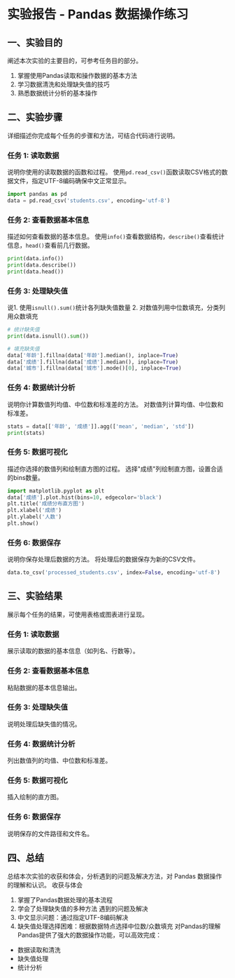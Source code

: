 # 实验报告 - Pandas 数据操作练习

## 一、实验目的
阐述本次实验的主要目的，可参考任务目的部分。
1. 掌握使用Pandas读取和操作数据的基本方法
2. 学习数据清洗和处理缺失值的技巧
3. 熟悉数据统计分析的基本操作
## 二、实验步骤
详细描述你完成每个任务的步骤和方法，可结合代码进行说明。

### 任务 1: 读取数据
说明你使用的读取数据的函数和过程。
使用`pd.read_csv()`函数读取CSV格式的数据文件，指定UTF-8编码确保中文正常显示。

```python
import pandas as pd
data = pd.read_csv('students.csv', encoding='utf-8')
```

### 任务 2: 查看数据基本信息
描述如何查看数据的基本信息。
使用`info()`查看数据结构，`describe()`查看统计信息，`head()`查看前几行数据。

```python
print(data.info())
print(data.describe())
print(data.head())
```
### 任务 3: 处理缺失值
说1. 使用`isnull().sum()`统计各列缺失值数量
2. 对数值列用中位数填充，分类列用众数填充

```python
# 统计缺失值
print(data.isnull().sum())

# 填充缺失值
data['年龄'].fillna(data['年龄'].median(), inplace=True)
data['成绩'].fillna(data['成绩'].median(), inplace=True)
data['城市'].fillna(data['城市'].mode()[0], inplace=True)
```

### 任务 4: 数据统计分析
说明你计算数值列均值、中位数和标准差的方法。
对数值列计算均值、中位数和标准差。

```python
stats = data[['年龄', '成绩']].agg(['mean', 'median', 'std'])
print(stats)
```
### 任务 5: 数据可视化
描述你选择的数值列和绘制直方图的过程。
选择"成绩"列绘制直方图，设置合适的bins数量。

```python
import matplotlib.pyplot as plt
data['成绩'].plot.hist(bins=10, edgecolor='black')
plt.title('成绩分布直方图')
plt.xlabel('成绩')
plt.ylabel('人数')
plt.show()
```
### 任务 6: 数据保存
说明你保存处理后数据的方法。
将处理后的数据保存为新的CSV文件。

```python
data.to_csv('processed_students.csv', index=False, encoding='utf-8')
```
## 三、实验结果
展示每个任务的结果，可使用表格或图表进行呈现。

### 任务 1: 读取数据
展示读取的数据的基本信息（如列名、行数等）。

### 任务 2: 查看数据基本信息
粘贴数据的基本信息输出。

### 任务 3: 处理缺失值
说明处理后缺失值的情况。

### 任务 4: 数据统计分析
列出数值列的均值、中位数和标准差。

### 任务 5: 数据可视化
插入绘制的直方图。

### 任务 6: 数据保存
说明保存的文件路径和文件名。

## 四、总结
总结本次实验的收获和体会，分析遇到的问题及解决方法，对 Pandas 数据操作的理解和认识。
   收获与体会
1. 掌握了Pandas数据处理的基本流程
2. 学会了处理缺失值的多种方法
   遇到的问题及解决
1. 中文显示问题：通过指定UTF-8编码解决
2. 缺失值处理选择困难：根据数据特点选择中位数/众数填充
   对Pandas的理解
Pandas提供了强大的数据操作功能，可以高效完成：
- 数据读取和清洗
- 缺失值处理
- 统计分析
